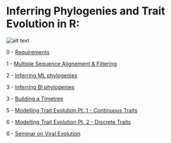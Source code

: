 # Inferring Phylogenies and Trait Evolution in R:

![alt text](https://evolution.berkeley.edu/wp-content/uploads/2021/11/YAH_eurayotes_05_YAH_eurayotes.png)

0 - [Requirements](https://github.com/for-giobbe/Rphy/blob/main/markdowns/0.md)

1 - [Multiple Sequence Alignement & Filtering](https://github.com/for-giobbe/Rphy/blob/main/markdowns/1.md)

2 - [Inferring ML phylogenies]()

3 - [Inferring BI phylogenies]()

3 - [Building a Timetree]()

5 - [Modelling Trait Evolution Pt. 1 - Continuous Traits]()

6 - [Modelling Trait Evolution Pt. 2 - Discrete Traits ]()

6 - [Seminar on Viral Evolution]()
